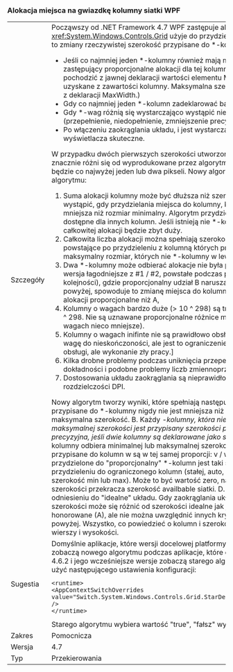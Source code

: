 ### <a name="wpf-grid-allocation-of-space-to-star-columns"></a>Alokacja miejsca na gwiazdkę kolumny siatki WPF

|   |   |
|---|---|
|Szczegóły|Począwszy od .NET Framework 4.7 WPF zastępuje algorytm który <xref:System.Windows.Controls.Grid> użyje do przydzielenia miejsca na *-kolumn. Spowoduje to zmiany rzeczywistej szerokość przypisane do *-kolumn w niektórych przypadkach:<ul><li>Jeśli co najmniej jeden *-kolumny również mają minimalną lub maksymalną szerokość zastępujący proporcjonalne alokacji dla tej kolumny. (Minimalna szerokość może pochodzić z jawnej deklaracji wartości elementu MinWidth lub niejawne minimum uzyskane z zawartości kolumny. Maksymalna szerokość można zdefiniować tylko jawnie, z deklaracji MaxWidth.)</li><li>Gdy co najmniej jeden *-kolumn zadeklarować bardzo dużą *-wagi większe niż 10 ^ 298.</li><li>Gdy *-wag różnią się wystarczająco wystąpić niestabilność liczb zmiennoprzecinkowych (przepełnienie, niedopełnienie, zmniejszenie precyzji).</li><li>Po włączeniu zaokrąglania układu, i jest wystarczająco duża zmiana rozdzielczości DPI wyświetlacza skuteczne.</li></ul>W przypadku dwóch pierwszych szerokości utworzonego przez nowy algorytm może być znacznie różni się od wyprodukowane przez algorytm starego; w ostatnim przypadku różnica będzie co najwyżej jeden lub dwa pikseli. Nowy algorytm rozwiązuje kilka usterek w starego algorytmu:<ol><li>Suma alokacji kolumny może być dłuższa niż szerokość siatki. Taka sytuacja może wystąpić, gdy przydzielania miejsca do kolumny, których proporcjonalny udział jest mniejsza niż rozmiar minimalny. Algorytm przydziela minimalny rozmiar, co obniża miejsce dostępne dla innych kolumn. Jeśli istnieją nie *-kolumny w lewo do przydzielenia, całkowitej alokacji będzie zbyt duży.</li><li>Całkowita liczba alokacji można spełniają szerokość siatki. Jest to problem podwójną # 1, powstające po przydzieleniu z kolumną których proporcjonalny udział jest większy niż maksymalny rozmiar, których nie *-kolumny w lewo do podjęcia zapas czasu.</li><li>Dwa *-kolumny może odbierać alokacje nie była proporcjonalna do ich *-wagi. Jest to wersja łagodniejsze z #1 / #2, powstałe podczas przydzielania do *-kolumn A, B i C (w tej kolejności), gdzie proporcjonalny udział B narusza ograniczenie min (lub max). Jako powyżej, spowoduje to zmianę miejsca do kolumny C, który pobiera mniej (lub więcej) alokacji proporcjonalne niż A,</li><li>Kolumny o wagach bardzo duże (&gt; 10 ^ 298) są traktowane wszystkie jak gdyby wagę 10 ^ 298. Nie są uznawane proporcjonalne różnice między nimi (i między kolumnami o wagach nieco mniejsze).</li><li>Kolumny o wagach inifinte nie są prawidłowo obsługiwane. [Faktycznie nie można ustawić wagę do nieskończoności, ale jest to ograniczenie sztuczne. Kod alokacji próbował obsługi, ale wykonanie zły pracy.]</li><li>Kilka drobne problemy podczas uniknięcia przepełnienia, niedopełnienie, utrata dokładności i podobne problemy liczb zmiennoprzecinkowych.</li><li>Dostosowania układu zaokrąglania są nieprawidłowe w wystarczającym stopniu wysokiej rozdzielczości DPI.</li></ol>Nowy algorytm tworzy wyniki, które spełniają następujące kryteria: A. Rzeczywista szerokość przypisane do *-kolumny nigdy nie jest mniejsza niż minimalna szerokość ani większa niż maksymalna szerokość. B. Każdy <em>-kolumny, która nie jest przypisany jego minimalnej lub maksymalnej szerokości jest przypisany szerokości proporcjonalny do jego <em>-wagi. Aby była precyzyjna, jeśli dwie kolumny są deklarowane jako szerokość x</em> i y</em> odpowiednio i jeśli żadna kolumny odbiera minimalnej lub maksymalnej szerokości, v rzeczywiste szerokości i przypisane do kolumn w są w tej samej proporcji: v / w == x / y.C. Łączna szerokość przydzielone do &quot;proporcjonalny&quot; *-kolumn jest taki sam, jak dostępne miejsce po przydzieleniu do ograniczonego kolumn (stałej, auto, i *-kolumn, które są przydzielane ich szerokość min lub max). Może to być wartość zero, na przykład jeśli sumę minimalnej szerokości przekracza szerokość availbable siatki. D. Te instrukcje są interpretowane w odniesieniu do &quot;idealne&quot; układu. Gdy zaokrąglania układ jest włączone, rzeczywiste szerokości może się różnić od szerokości idealne jak jeden piksel. Starego algorytmu honorowane (A), ale nie można uwzględnić innych kryteriów w przypadkach opisanych powyżej. Wszystko, co powiedzieć o kolumn i szerokości, w tym artykule dotyczą również wierszy i wysokości.|
|Sugestia|Domyślnie aplikacje, które wersji docelowej platformy .NET w programie .NET Framework 4.7 zobaczą nowego algorytmu podczas aplikacje, które docelowej platformy .NET Framework 4.6.2 i jego wcześniejsze wersje zobaczą starego algorytmu. Aby zastąpić domyślne, należy użyć następującego ustawienia konfiguracji:<pre><code class="language-xml">&lt;runtime&gt;&#13;&#10;&lt;AppContextSwitchOverrides value=&quot;Switch.System.Windows.Controls.Grid.StarDefinitionsCanExceedAvailableSpace=true&quot; /&gt;&#13;&#10;&lt;/runtime&gt;&#13;&#10;</code></pre>Starego algorytmu wybiera wartość "true", "fałsz" wybiera nowy algorytm.|
|Zakres|Pomocnicza|
|Wersja|4.7|
|Typ|Przekierowania|


